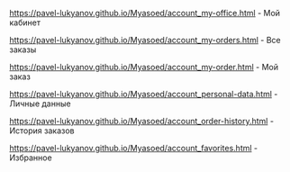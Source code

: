 
https://pavel-lukyanov.github.io/Myasoed/account_my-office.html - Мой кабинет

https://pavel-lukyanov.github.io/Myasoed/account_my-orders.html - Все заказы

https://pavel-lukyanov.github.io/Myasoed/account_my-order.html - Мой заказ

https://pavel-lukyanov.github.io/Myasoed/account_personal-data.html - Личные данные

https://pavel-lukyanov.github.io/Myasoed/account_order-history.html - История заказов

https://pavel-lukyanov.github.io/Myasoed/account_favorites.html - Избранное